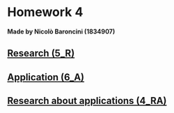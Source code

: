 # Homework 4
**Made by Nicolò Baroncini (1834907)**
## [Research (5_R)](https://bynickes.github.io/StatisticsHomeworks/homework4/5_r)
## [Application (6_A)](https://bynickes.github.io/StatisticsHomeworks/homework4/6_a)
## [Research about applications (4_RA)](https://bynickes.github.io/StatisticsHomeworks/homework4/4_ra)
